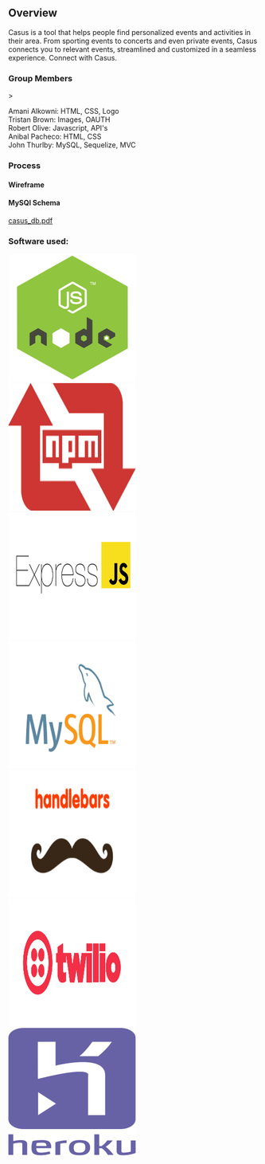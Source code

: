 <h2>Overview</h2>

Casus is a tool that helps people find personalized events and activities in their area. From sporting events to concerts and even private events,
Casus connects you to relevant events, streamlined and customized in a seamless experience. Connect with Casus.

<h3>Group Members</h3>>

Amani Alkowni:      HTML, CSS, Logo
<br>
Tristan Brown:      Images, OAUTH
<br>
Robert Olive:       Javascript, API's
<br>
Anibal Pacheco:     HTML, CSS
<br>
John Thurlby:       MySQL, Sequelize, MVC
<br>
<h3>Process</h3>

<h4>Wireframe</h4>



<h4>MySQl Schema</h4>

[casus_db.pdf](https://github.com/JohnRThurlby/Project2/files/2058564/casus_db.pdf)

<h3>Software used:</h3> 

<img src="/public/images/nodejs_logo.png" width="256" height="256" title="NodeJS"><img src="/public/images/npm-logo.png" width="256" height="256" title="Node Package Manager">
<img src="/public/images/express.png" width="256" height="256" title="Express"><img src="/public/images/mysql.png" width="256" height="256" title="MySQL">
<img src="/public/images/handlebars.png" width="256" height="256" title="HandleBars"><img src="/public/images/twilio.png" width="256" height="256" title="Twilio">
<img src="/public/images/heroku.png" width="256" height="256" title="Heroku">

